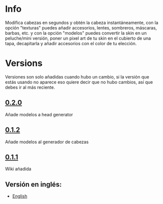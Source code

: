 # Info

Modifica cabezas en segundos y obtén la cabeza instantáneamente, con la opción "texturas" puedes añadir accesorios, lentes, sombreros, máscaras, barbas, etc.
y con la opción "modelos" puedes convertir la skin en un peluche/mini versión, poner un pixel art de tu skin en el cubierto de una tapa, decapitarla y añadir accesorios con el color de tu elección.  

# Versions
Versiones son solo añadidas cuando hubo un cambio, si la versión que estás usando no aparece eso quiere decir que no hubo cambios, así que debes ir al más reciente.

## [0.2.0](./0.2.0_head_generator.md)
Añade modelos a head generator

## [0.1.2](./0.1.2_head_generator.md)
Añade modelos al generador de cabezas

## [0.1.1](./0.1.1_head_generator.md)
Wiki añadida

## Versión en inglés:

- [English](../../../en/wiki/head_generator)
